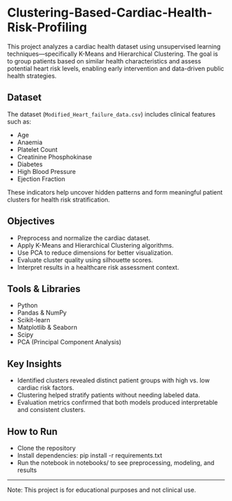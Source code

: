 # Clustering-Based-Cardiac-Health-Risk-Profiling
This project analyzes a cardiac health dataset using unsupervised learning techniques—specifically K-Means and Hierarchical Clustering. The goal is to group patients based on similar health characteristics and assess potential heart risk levels, enabling early intervention and data-driven public health strategies.

## Dataset

The dataset (`Modified_Heart_failure_data.csv`) includes clinical features such as:
- Age
- Anaemia
- Platelet Count
- Creatinine Phosphokinase
- Diabetes
- High Blood Pressure
- Ejection Fraction

These indicators help uncover hidden patterns and form meaningful patient clusters for health risk stratification.

## Objectives

- Preprocess and normalize the cardiac dataset.
- Apply K-Means and Hierarchical Clustering algorithms.
- Use PCA to reduce dimensions for better visualization.
- Evaluate cluster quality using silhouette scores.
- Interpret results in a healthcare risk assessment context.

## Tools & Libraries

- Python
- Pandas & NumPy
- Scikit-learn
- Matplotlib & Seaborn
- Scipy
- PCA (Principal Component Analysis)

## Key Insights

- Identified clusters revealed distinct patient groups with high vs. low cardiac risk factors.
- Clustering helped stratify patients without needing labeled data.
- Evaluation metrics confirmed that both models produced interpretable and consistent clusters.
## How to Run
- Clone the repository
- Install dependencies: pip install -r requirements.txt
- Run the notebook in notebooks/ to see preprocessing, modeling, and results
- -------------------------------------------------------------------------------------
Note: This project is for educational purposes and not clinical use.
